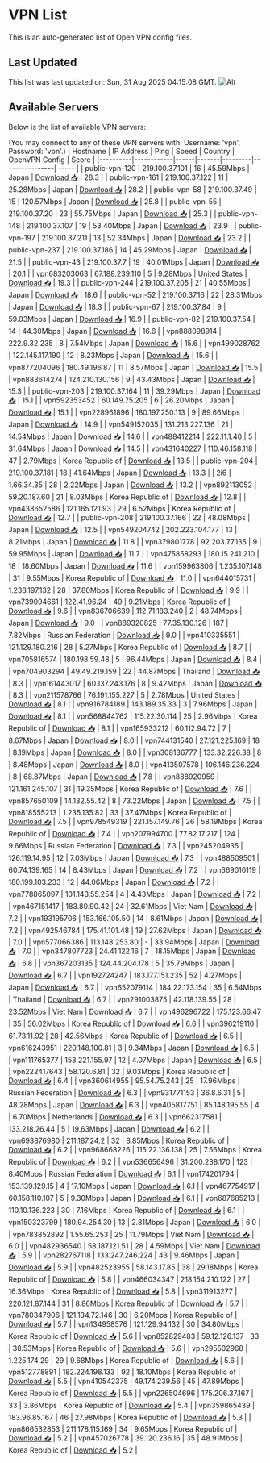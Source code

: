 # VPN List

This is an auto-generated list of Open VPN config files.

## Last Updated

This list was last updated on: Sun, 31 Aug 2025 04:15:08 GMT.
![Alt](https://repobeats.axiom.co/api/embed/186b98318ef1479477931607c1ad7d823f12451f.svg "Repobeats analytics image")

## Available Servers

Below is the list of available VPN servers:

(You may connect to any of these VPN servers with: Username: 'vpn', Password: 'vpn'.)
| Hostname | IP Address | Ping | Speed | Country | OpenVPN Config | Score |
|----------|------------|------|-------|---------|----------------| ----- |
| public-vpn-120 | 219.100.37.101 | 16 | 45.59Mbps | Japan | [Download 📥](./configs/server_0_JP.ovpn) | 28.3 |
| public-vpn-161 | 219.100.37.122 | 11 | 25.28Mbps | Japan | [Download 📥](./configs/server_1_JP.ovpn) | 28.2 |
| public-vpn-58 | 219.100.37.49 | 15 | 120.57Mbps | Japan | [Download 📥](./configs/server_2_JP.ovpn) | 25.8 |
| public-vpn-55 | 219.100.37.20 | 23 | 55.75Mbps | Japan | [Download 📥](./configs/server_3_JP.ovpn) | 25.3 |
| public-vpn-148 | 219.100.37.107 | 19 | 53.40Mbps | Japan | [Download 📥](./configs/server_4_JP.ovpn) | 23.9 |
| public-vpn-197 | 219.100.37.211 | 13 | 52.34Mbps | Japan | [Download 📥](./configs/server_5_JP.ovpn) | 23.2 |
| public-vpn-237 | 219.100.37.186 | 14 | 45.29Mbps | Japan | [Download 📥](./configs/server_6_JP.ovpn) | 21.5 |
| public-vpn-43 | 219.100.37.7 | 19 | 40.01Mbps | Japan | [Download 📥](./configs/server_7_JP.ovpn) | 20.1 |
| vpn683203063 | 67.188.239.110 | 5 | 9.28Mbps | United States | [Download 📥](./configs/server_8_US.ovpn) | 19.3 |
| public-vpn-244 | 219.100.37.205 | 21 | 40.55Mbps | Japan | [Download 📥](./configs/server_9_JP.ovpn) | 18.6 |
| public-vpn-52 | 219.100.37.16 | 22 | 28.31Mbps | Japan | [Download 📥](./configs/server_10_JP.ovpn) | 18.3 |
| public-vpn-67 | 219.100.37.84 | 9 | 59.03Mbps | Japan | [Download 📥](./configs/server_11_JP.ovpn) | 16.9 |
| public-vpn-82 | 219.100.37.54 | 14 | 44.30Mbps | Japan | [Download 📥](./configs/server_12_JP.ovpn) | 16.6 |
| vpn888098914 | 222.9.32.235 | 8 | 7.54Mbps | Japan | [Download 📥](./configs/server_13_JP.ovpn) | 15.6 |
| vpn499028762 | 122.145.117.190 | 12 | 8.23Mbps | Japan | [Download 📥](./configs/server_14_JP.ovpn) | 15.6 |
| vpn877204096 | 180.49.196.87 | 11 | 8.57Mbps | Japan | [Download 📥](./configs/server_15_JP.ovpn) | 15.5 |
| vpn883614274 | 124.210.130.156 | 9 | 43.43Mbps | Japan | [Download 📥](./configs/server_16_JP.ovpn) | 15.3 |
| public-vpn-203 | 219.100.37.164 | 11 | 39.29Mbps | Japan | [Download 📥](./configs/server_17_JP.ovpn) | 15.1 |
| vpn592353452 | 60.149.75.205 | 6 | 26.20Mbps | Japan | [Download 📥](./configs/server_18_JP.ovpn) | 15.1 |
| vpn228961896 | 180.197.250.113 | 9 | 89.66Mbps | Japan | [Download 📥](./configs/server_19_JP.ovpn) | 14.9 |
| vpn549152035 | 131.213.227.136 | 21 | 14.54Mbps | Japan | [Download 📥](./configs/server_20_JP.ovpn) | 14.6 |
| vpn488412214 | 222.11.1.40 | 5 | 31.64Mbps | Japan | [Download 📥](./configs/server_21_JP.ovpn) | 14.5 |
| vpn431640227 | 110.46.158.118 | 47 | 2.79Mbps | Korea Republic of | [Download 📥](./configs/server_22_KR.ovpn) | 13.5 |
| public-vpn-204 | 219.100.37.181 | 18 | 41.64Mbps | Japan | [Download 📥](./configs/server_23_JP.ovpn) | 13.3 |
| 2i6 | 1.66.34.35 | 28 | 2.22Mbps | Japan | [Download 📥](./configs/server_24_JP.ovpn) | 13.2 |
| vpn892113052 | 59.20.187.60 | 21 | 8.03Mbps | Korea Republic of | [Download 📥](./configs/server_25_KR.ovpn) | 12.8 |
| vpn438652586 | 121.165.121.93 | 29 | 6.52Mbps | Korea Republic of | [Download 📥](./configs/server_26_KR.ovpn) | 12.7 |
| public-vpn-208 | 219.100.37.166 | 22 | 48.08Mbps | Japan | [Download 📥](./configs/server_27_JP.ovpn) | 12.5 |
| vpn549204742 | 202.223.104.177 | 13 | 8.21Mbps | Japan | [Download 📥](./configs/server_28_JP.ovpn) | 11.8 |
| vpn379801778 | 92.203.77.135 | 9 | 59.95Mbps | Japan | [Download 📥](./configs/server_29_JP.ovpn) | 11.7 |
| vpn475858293 | 180.15.241.210 | 18 | 18.60Mbps | Japan | [Download 📥](./configs/server_30_JP.ovpn) | 11.6 |
| vpn159963806 | 1.235.107.148 | 31 | 9.55Mbps | Korea Republic of | [Download 📥](./configs/server_31_KR.ovpn) | 11.0 |
| vpn644015731 | 1.238.197.132 | 28 | 37.80Mbps | Korea Republic of | [Download 📥](./configs/server_32_KR.ovpn) | 9.9 |
| vpn739094661 | 122.41.96.24 | 49 | 9.21Mbps | Korea Republic of | [Download 📥](./configs/server_33_KR.ovpn) | 9.6 |
| vpn836706639 | 112.71.183.240 | 2 | 48.74Mbps | Japan | [Download 📥](./configs/server_34_JP.ovpn) | 9.0 |
| vpn889320825 | 77.35.130.126 | 187 | 7.82Mbps | Russian Federation | [Download 📥](./configs/server_35_RU.ovpn) | 9.0 |
| vpn410335551 | 121.129.180.216 | 28 | 5.27Mbps | Korea Republic of | [Download 📥](./configs/server_36_KR.ovpn) | 8.7 |
| vpn705816574 | 180.198.59.48 | 5 | 96.44Mbps | Japan | [Download 📥](./configs/server_37_JP.ovpn) | 8.4 |
| vpn704903294 | 49.49.219.159 | 22 | 44.87Mbps | Thailand | [Download 📥](./configs/server_38_TH.ovpn) | 8.3 |
| vpn161443017 | 60.137.243.176 | 8 | 9.42Mbps | Japan | [Download 📥](./configs/server_39_JP.ovpn) | 8.3 |
| vpn211578766 | 76.191.155.227 | 5 | 2.78Mbps | United States | [Download 📥](./configs/server_40_US.ovpn) | 8.1 |
| vpn916784189 | 143.189.35.33 | 3 | 7.96Mbps | Japan | [Download 📥](./configs/server_41_JP.ovpn) | 8.1 |
| vpn568844762 | 115.22.30.114 | 25 | 2.96Mbps | Korea Republic of | [Download 📥](./configs/server_42_KR.ovpn) | 8.1 |
| vpn165933212 | 60.112.94.72 | 7 | 8.67Mbps | Japan | [Download 📥](./configs/server_43_JP.ovpn) | 8.0 |
| vpn744131540 | 27.121.225.169 | 18 | 8.19Mbps | Japan | [Download 📥](./configs/server_44_JP.ovpn) | 8.0 |
| vpn308136777 | 133.32.226.38 | 8 | 8.48Mbps | Japan | [Download 📥](./configs/server_45_JP.ovpn) | 8.0 |
| vpn413507578 | 106.146.236.224 | 8 | 68.87Mbps | Japan | [Download 📥](./configs/server_46_JP.ovpn) | 7.8 |
| vpn888920959 | 121.161.245.107 | 31 | 19.35Mbps | Korea Republic of | [Download 📥](./configs/server_47_KR.ovpn) | 7.6 |
| vpn857650109 | 14.132.55.42 | 8 | 73.22Mbps | Japan | [Download 📥](./configs/server_48_JP.ovpn) | 7.5 |
| vpn818555213 | 1.235.135.82 | 33 | 37.47Mbps | Korea Republic of | [Download 📥](./configs/server_49_KR.ovpn) | 7.5 |
| vpn978549319 | 221.157.149.76 | 26 | 58.19Mbps | Korea Republic of | [Download 📥](./configs/server_50_KR.ovpn) | 7.4 |
| vpn207994700 | 77.82.17.217 | 124 | 9.66Mbps | Russian Federation | [Download 📥](./configs/server_51_RU.ovpn) | 7.3 |
| vpn245204935 | 126.119.14.95 | 12 | 7.03Mbps | Japan | [Download 📥](./configs/server_52_JP.ovpn) | 7.3 |
| vpn488509501 | 60.74.139.165 | 14 | 8.43Mbps | Japan | [Download 📥](./configs/server_53_JP.ovpn) | 7.2 |
| vpn669010119 | 180.199.103.233 | 12 | 44.06Mbps | Japan | [Download 📥](./configs/server_54_JP.ovpn) | 7.2 |
| vpn778865097 | 101.143.55.254 | 4 | 4.43Mbps | Japan | [Download 📥](./configs/server_55_JP.ovpn) | 7.2 |
| vpn467151417 | 183.80.90.42 | 24 | 32.61Mbps | Viet Nam | [Download 📥](./configs/server_56_VN.ovpn) | 7.2 |
| vpn193195706 | 153.166.105.50 | 14 | 8.61Mbps | Japan | [Download 📥](./configs/server_57_JP.ovpn) | 7.2 |
| vpn492546784 | 175.41.101.48 | 19 | 27.62Mbps | Japan | [Download 📥](./configs/server_58_JP.ovpn) | 7.0 |
| vpn577066386 | 113.148.253.80 | - | 33.94Mbps | Japan | [Download 📥](./configs/server_59_JP.ovpn) | 7.0 |
| vpn347807723 | 24.41.122.16 | 7 | 18.15Mbps | Japan | [Download 📥](./configs/server_60_JP.ovpn) | 6.8 |
| vpn367203135 | 124.44.204.178 | 5 | 35.79Mbps | Japan | [Download 📥](./configs/server_61_JP.ovpn) | 6.7 |
| vpn192724247 | 183.177.151.235 | 52 | 4.27Mbps | Japan | [Download 📥](./configs/server_62_JP.ovpn) | 6.7 |
| vpn652079114 | 184.22.173.154 | 35 | 6.54Mbps | Thailand | [Download 📥](./configs/server_63_TH.ovpn) | 6.7 |
| vpn291003875 | 42.118.139.55 | 28 | 23.52Mbps | Viet Nam | [Download 📥](./configs/server_64_VN.ovpn) | 6.7 |
| vpn496296722 | 175.123.66.47 | 35 | 56.02Mbps | Korea Republic of | [Download 📥](./configs/server_65_KR.ovpn) | 6.6 |
| vpn396219110 | 61.73.11.92 | 28 | 42.56Mbps | Korea Republic of | [Download 📥](./configs/server_66_KR.ovpn) | 6.5 |
| vpn616243951 | 220.148.100.81 | 3 | 9.34Mbps | Japan | [Download 📥](./configs/server_67_JP.ovpn) | 6.5 |
| vpn111765377 | 153.221.155.97 | 12 | 4.07Mbps | Japan | [Download 📥](./configs/server_68_JP.ovpn) | 6.5 |
| vpn222417643 | 58.120.6.81 | 32 | 9.03Mbps | Korea Republic of | [Download 📥](./configs/server_69_KR.ovpn) | 6.4 |
| vpn360614955 | 95.54.75.243 | 25 | 17.96Mbps | Russian Federation | [Download 📥](./configs/server_70_RU.ovpn) | 6.3 |
| vpn931771153 | 36.8.6.31 | 5 | 48.28Mbps | Japan | [Download 📥](./configs/server_71_JP.ovpn) | 6.3 |
| vpn405817751 | 85.148.195.55 | 4 | 6.70Mbps | Netherlands | [Download 📥](./configs/server_72_NL.ovpn) | 6.3 |
| vpn662317581 | 133.218.26.44 | 5 | 19.63Mbps | Japan | [Download 📥](./configs/server_73_JP.ovpn) | 6.2 |
| vpn693876980 | 211.187.24.2 | 32 | 8.85Mbps | Korea Republic of | [Download 📥](./configs/server_74_KR.ovpn) | 6.2 |
| vpn968668226 | 115.22.136.138 | 25 | 7.56Mbps | Korea Republic of | [Download 📥](./configs/server_75_KR.ovpn) | 6.2 |
| vpn536656496 | 31.200.238.170 | 123 | 8.40Mbps | Russian Federation | [Download 📥](./configs/server_76_RU.ovpn) | 6.1 |
| vpn174201794 | 153.139.129.15 | 4 | 17.10Mbps | Japan | [Download 📥](./configs/server_77_JP.ovpn) | 6.1 |
| vpn467754917 | 60.158.110.107 | 5 | 9.30Mbps | Japan | [Download 📥](./configs/server_78_JP.ovpn) | 6.1 |
| vpn687685213 | 110.10.136.223 | 30 | 7.16Mbps | Korea Republic of | [Download 📥](./configs/server_79_KR.ovpn) | 6.1 |
| vpn150323799 | 180.94.254.30 | 13 | 2.81Mbps | Japan | [Download 📥](./configs/server_80_JP.ovpn) | 6.0 |
| vpn783852892 | 1.55.65.253 | 25 | 11.79Mbps | Viet Nam | [Download 📥](./configs/server_81_VN.ovpn) | 6.0 |
| vpn482936540 | 58.187.121.51 | 28 | 4.59Mbps | Viet Nam | [Download 📥](./configs/server_82_VN.ovpn) | 5.9 |
| vpn282767118 | 133.247.246.224 | 43 | 9.46Mbps | Japan | [Download 📥](./configs/server_83_JP.ovpn) | 5.9 |
| vpn482523955 | 58.143.17.85 | 38 | 29.18Mbps | Korea Republic of | [Download 📥](./configs/server_84_KR.ovpn) | 5.8 |
| vpn466034347 | 218.154.210.122 | 27 | 16.36Mbps | Korea Republic of | [Download 📥](./configs/server_85_KR.ovpn) | 5.8 |
| vpn311913277 | 220.121.87.144 | 31 | 8.86Mbps | Korea Republic of | [Download 📥](./configs/server_86_KR.ovpn) | 5.7 |
| vpn780347906 | 121.134.72.146 | 30 | 6.20Mbps | Korea Republic of | [Download 📥](./configs/server_87_KR.ovpn) | 5.7 |
| vpn134958576 | 121.129.94.132 | 30 | 34.80Mbps | Korea Republic of | [Download 📥](./configs/server_88_KR.ovpn) | 5.6 |
| vpn852829483 | 59.12.126.137 | 33 | 38.53Mbps | Korea Republic of | [Download 📥](./configs/server_89_KR.ovpn) | 5.6 |
| vpn295502968 | 1.225.174.29 | 29 | 9.68Mbps | Korea Republic of | [Download 📥](./configs/server_90_KR.ovpn) | 5.6 |
| vpn512778891 | 182.224.198.133 | 92 | 18.10Mbps | Korea Republic of | [Download 📥](./configs/server_91_KR.ovpn) | 5.5 |
| vpn410542375 | 49.174.239.56 | 45 | 47.89Mbps | Korea Republic of | [Download 📥](./configs/server_92_KR.ovpn) | 5.5 |
| vpn226504696 | 175.206.37.167 | 33 | 3.86Mbps | Korea Republic of | [Download 📥](./configs/server_93_KR.ovpn) | 5.4 |
| vpn359865439 | 183.96.85.167 | 46 | 27.98Mbps | Korea Republic of | [Download 📥](./configs/server_94_KR.ovpn) | 5.3 |
| vpn866532853 | 211.178.115.169 | 34 | 9.65Mbps | Korea Republic of | [Download 📥](./configs/server_95_KR.ovpn) | 5.2 |
| vpn457026778 | 39.120.236.16 | 35 | 48.91Mbps | Korea Republic of | [Download 📥](./configs/server_96_KR.ovpn) | 5.2 |
